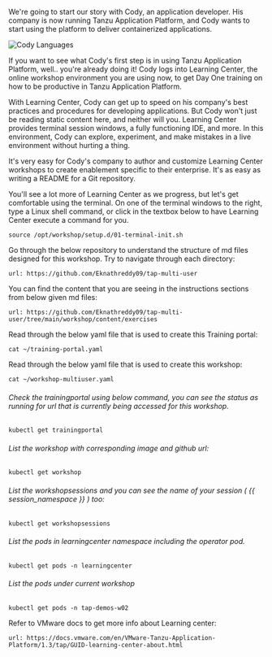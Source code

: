 We're going to start our story with Cody, an application developer. His company is now running Tanzu Application Platform, and Cody wants to start using the platform to deliver containerized applications.

![Cody Languages](images/cody.png)

If you want to see what Cody's first step is in using Tanzu Application Platform, well.. you're already doing it! Cody logs into Learning Center, the online workshop environment you are using now, to get Day One training on how to be productive in Tanzu Application Platform.

With Learning Center, Cody can get up to speed on his company's best practices and procedures for developing applications. But Cody won't just be reading static content here, and neither will you. Learning Center provides terminal session windows, a fully functioning IDE, and more. In this environment, Cody can explore, experiment, and make mistakes in a live environment without hurting a thing.

It's very easy for Cody's company to author and customize Learning Center workshops to create enablement specific to their enterprise. It's as easy as writing a README for a Git repository.

You'll see a lot more of Learning Center as we progress, but let's get comfortable using the terminal. On one of the terminal windows to the right, type a Linux shell command, or click in the textbox below to have Learning Center execute a command for you.

```execute
source /opt/workshop/setup.d/01-terminal-init.sh
``` 

Go through the below repository to understand the structure of md files designed for this workshop. Try to navigate through each directory:  

```dashboard:open-url
url: https://github.com/Eknathreddy09/tap-multi-user
```

You can find the content that you are seeing in the instructions sections from below given md files: 

```dashboard:open-url
url: https://github.com/Eknathreddy09/tap-multi-user/tree/main/workshop/content/exercises
```

Read through the below yaml file that is used to create this Training portal: 

```execute
cat ~/training-portal.yaml
```

Read through the below yaml file that is used to create this workshop: 

```execute
cat ~/workshop-multiuser.yaml
```

###### Check the trainingportal using below command, you can see the status as running for url that is currently being accessed for this workshop. 

```execute
kubectl get trainingportal
``` 

###### List the workshop with corresponding image and github url: 

```execute
kubectl get workshop
``` 

###### List the workshopsessions and you can see the name of your session ( {{ session_namespace }} ) too: 

```execute
kubectl get workshopsessions
``` 

###### List the pods in learningcenter namespace including the operator pod. 

```execute
kubectl get pods -n learningcenter
```

###### List the pods under current workshop

```execute
kubectl get pods -n tap-demos-w02
```

Refer to VMware docs to get more info about Learning center: 

```dashboard:open-url
url: https://docs.vmware.com/en/VMware-Tanzu-Application-Platform/1.3/tap/GUID-learning-center-about.html
```
